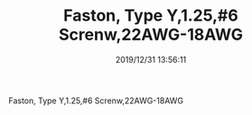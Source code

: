 ﻿---
layout: post 
title: Faston, Type Y,1.25,#6 Screnw,22AWG-18AWG
tags: Y125
categories: housing-terminal
overview: Faston, Type Y,1.25,#6 Screnw,22AWG-18AWG
part_number: AJ2218
thumb_img: static/202006/213-thumb-20200629080833.jpg
small_img: static/202006/213-20200629080833.jpg
date: 2019/12/31 13:56:11
---


<p>
	Faston, Type Y,1.25,#6 Screnw,22AWG-18AWG
</p>
<p>
	<br />
</p>
